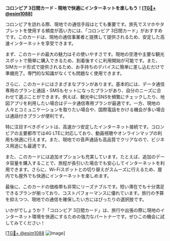 **コロンビア 3日間カード - 現地で快適にインターネットを楽しもう！[[TG💪+ @esim1088](https://t.me/s/esim1088)]**

コロンビアを訪れる際、現地での通信手段はとても重要です。旅先でスマホやタブレットを使用する頻度が高い方には、「コロンビア 3日間カード」がおすすめです。このカードは、現地の通信事業者と提携して提供されるため、安定した高速インターネットを享受できます。

まず、このカードの最大の魅力はその使いやすさです。現地の空港や主要な観光スポットで簡単に購入できるため、到着後すぐに利用開始が可能です。また、SIMカード形式で提供されるため、お手持ちのデバイスに簡単に差し込むだけで準備完了。専門的な知識がなくても問題なく使用できます。

さらに、このカードにはさまざまなプランがあります。基本的には、データ通信専用のプランと通話・SMSもセットになったプランがあり、自分のニーズに合わせて選ぶことができます。例えば、観光中にSNSを頻繁にチェックしたり、地図アプリを利用したい場合はデータ通信専用プランが最適です。一方、現地の人々とコミュニケーションを取りたい場合や、国際電話をかける機会が多い場合は通話付きプランが便利です。

特に注目すべきポイントは、高速かつ安定したインターネット接続です。コロンビアの主要都市では4G LTEに対応しており、動画視聴やオンラインマップの利用も快適に行えます。また、現地での音声通話も高品質でクリアなので、ビジネス用途にも最適です。

また、このカードには追加オプションも充実しています。たとえば、追加のデータ容量を購入することで、旅程が長引いた場合でも安心してインターネットを利用できます。さらに、Wi-Fiスポットとの切り替えがスムーズに行えるため、屋内でも屋外でも快適にインターネットを楽しめます。

最後に、このカードの価格帯も非常にリーズナブルです。短い滞在でも十分満足できるプランが揃っており、コストパフォーマンスに優れています。旅行の予算を抑えつつ、現地での通信を確保したい方にはぴったりの選択肢です。

いかがでしょうか？「コロンビア 3日間カード」は、旅行や出張の際に現地のインターネット環境を快適にするための強力なパートナーです。ぜひこの機会に試してみてください！

[[TG💪+ @esim1088](https://t.me/s/esim1088) ![Image](https://i.postimg.cc/Y0z9fWf4/image.png)]